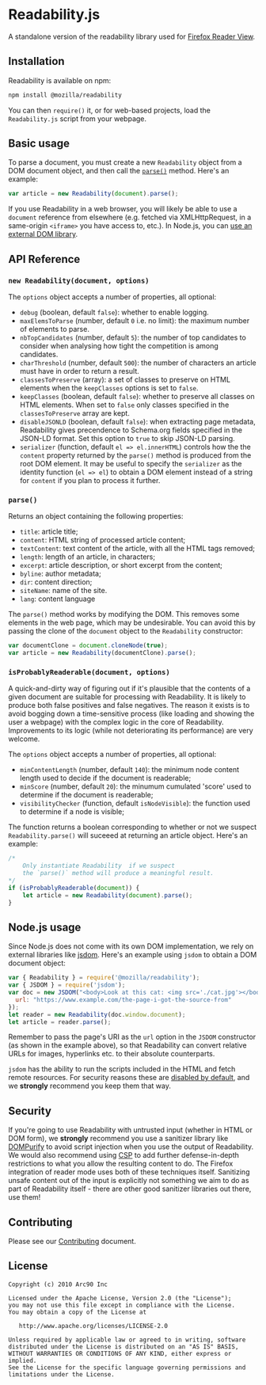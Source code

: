 # Readability.js

A standalone version of the readability library used for [Firefox Reader View](https://support.mozilla.org/kb/firefox-reader-view-clutter-free-web-pages).

## Installation

Readability is available on npm:

```bash
npm install @mozilla/readability
```

You can then `require()` it, or for web-based projects, load the `Readability.js` script from your webpage.

## Basic usage

To parse a document, you must create a new `Readability` object from a DOM document object, and then call the [`parse()`](#parse) method. Here's an example:

```javascript
var article = new Readability(document).parse();
```

If you use Readability in a web browser, you will likely be able to use a `document` reference from elsewhere (e.g. fetched via XMLHttpRequest, in a same-origin `<iframe>` you have access to, etc.). In Node.js, you can [use an external DOM library](#nodejs-usage).

## API Reference

### `new Readability(document, options)`

The `options` object accepts a number of properties, all optional:

* `debug` (boolean, default `false`): whether to enable logging.
* `maxElemsToParse` (number, default `0` i.e. no limit): the maximum number of elements to parse.
* `nbTopCandidates` (number, default `5`): the number of top candidates to consider when analysing how tight the competition is among candidates.
* `charThreshold` (number, default `500`): the number of characters an article must have in order to return a result.
* `classesToPreserve` (array): a set of classes to preserve on HTML elements when the `keepClasses` options is set to `false`.
* `keepClasses` (boolean, default `false`): whether to preserve all classes on HTML elements. When set to `false` only classes specified in the `classesToPreserve` array are kept.
* `disableJSONLD` (boolean, default `false`): when extracting page metadata, Readability gives precendence to Schema.org fields specified in the JSON-LD format. Set this option to `true` to skip JSON-LD parsing.
* `serializer` (function, default `el => el.innerHTML`) controls how the the `content` property returned by the `parse()` method is produced from the root DOM element. It may be useful to specify the `serializer` as the identity function (`el => el`) to obtain a DOM element instead of a string for `content` if you plan to process it further.

### `parse()`

Returns an object containing the following properties:

* `title`: article title;
* `content`: HTML string of processed article content;
* `textContent`: text content of the article, with all the HTML tags removed;
* `length`: length of an article, in characters;
* `excerpt`: article description, or short excerpt from the content;
* `byline`: author metadata;
* `dir`: content direction;
* `siteName`: name of the site.
* `lang`: content language

The `parse()` method works by modifying the DOM. This removes some elements in the web page, which may be undesirable. You can avoid this by passing the clone of the `document` object to the `Readability` constructor:

```js
var documentClone = document.cloneNode(true);
var article = new Readability(documentClone).parse();
```

### `isProbablyReaderable(document, options)`

A quick-and-dirty way of figuring out if it's plausible that the contents of a given document are suitable for processing with Readability. It is likely to produce both false positives and false negatives. The reason it exists is to avoid bogging down a time-sensitive process (like loading and showing the user a webpage) with the complex logic in the core of Readability. Improvements to its logic (while not deteriorating its performance) are very welcome.

The `options` object accepts a number of properties, all optional:

* `minContentLength` (number, default `140`): the minimum node content length used to decide if the document is readerable;
* `minScore` (number, default `20`): the minumum cumulated 'score' used to determine if the document is readerable;
* `visibilityChecker` (function, default `isNodeVisible`): the function used to determine if a node is visible;

The function returns a boolean corresponding to whether or not we suspect `Readability.parse()` will suceeed at returning an article object. Here's an example:

```js
/*
    Only instantiate Readability  if we suspect
    the `parse()` method will produce a meaningful result.
*/
if (isProbablyReaderable(document)) {
    let article = new Readability(document).parse();
}
```

## Node.js usage

Since Node.js does not come with its own DOM implementation, we rely on external libraries like [jsdom](https://github.com/jsdom/jsdom). Here's an example using `jsdom` to obtain a DOM document object:

```js
var { Readability } = require('@mozilla/readability');
var { JSDOM } = require('jsdom');
var doc = new JSDOM("<body>Look at this cat: <img src='./cat.jpg'></body>", {
  url: "https://www.example.com/the-page-i-got-the-source-from"
});
let reader = new Readability(doc.window.document);
let article = reader.parse();
```

Remember to pass the page's URI as the `url` option in the `JSDOM` constructor (as shown in the example above), so that Readability can convert relative URLs for images, hyperlinks etc. to their absolute counterparts.

`jsdom` has the ability to run the scripts included in the HTML and fetch remote resources. For security reasons these are [disabled by default](https://github.com/jsdom/jsdom#executing-scripts), and we **strongly** recommend you keep them that way.

## Security

If you're going to use Readability with untrusted input (whether in HTML or DOM form), we **strongly** recommend you use a sanitizer library like [DOMPurify](https://github.com/cure53/DOMPurify) to avoid script injection when you use
the output of Readability. We would also recommend using [CSP](https://developer.mozilla.org/en-US/docs/Web/HTTP/CSP) to add further defense-in-depth
restrictions to what you allow the resulting content to do. The Firefox integration of
reader mode uses both of these techniques itself. Sanitizing unsafe content out of the input is explicitly not something we aim to do as part of Readability itself - there are other good sanitizer libraries out there, use them!

## Contributing

Please see our [Contributing](CONTRIBUTING.md) document.

## License

    Copyright (c) 2010 Arc90 Inc

    Licensed under the Apache License, Version 2.0 (the "License");
    you may not use this file except in compliance with the License.
    You may obtain a copy of the License at

       http://www.apache.org/licenses/LICENSE-2.0

    Unless required by applicable law or agreed to in writing, software
    distributed under the License is distributed on an "AS IS" BASIS,
    WITHOUT WARRANTIES OR CONDITIONS OF ANY KIND, either express or implied.
    See the License for the specific language governing permissions and
    limitations under the License.
